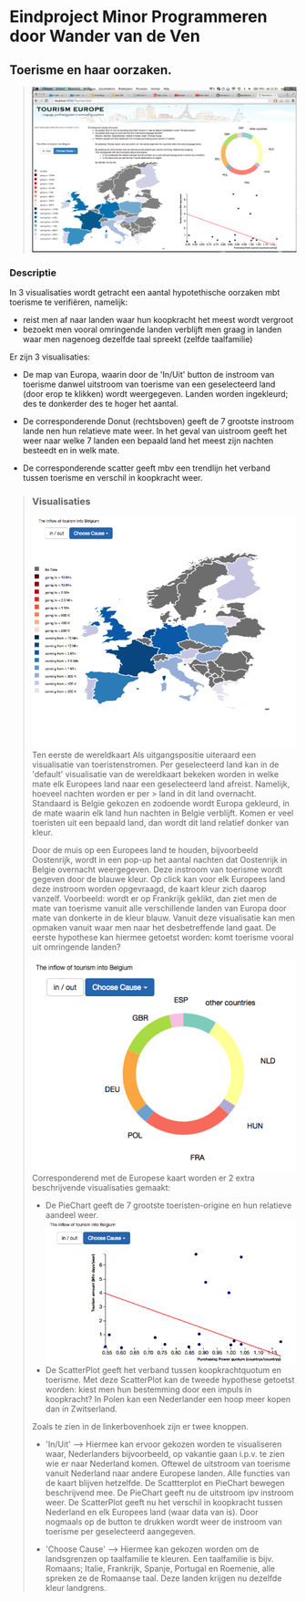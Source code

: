 Eindproject Minor Programmeren door Wander van de Ven
=====================================================================================
Toerisme en haar oorzaken.
-----------------------------------------------------------------------------------
> ![](doc/visualisatie1.png)
### Descriptie
In 3 visualisaties wordt getracht een aantal hypotethische oorzaken mbt toerisme te verifiëren, namelijk:
- reist men af naar landen waar hun koopkracht het meest wordt vergroot
- bezoekt men vooral omringende landen
verblijft men graag in landen waar men nagenoeg dezelfde taal spreekt (zelfde taalfamilie)
>
Er zijn 3 visualisaties:
- De map van Europa, waarin door de 'In/Uit' button de instroom van toerisme danwel uitstroom van toerisme
van een geselecteerd land (door erop te klikken) wordt weergegeven. Landen worden ingekleurd; des te donkerder des te hoger
het aantal.
>
- De corresponderende Donut (rechtsboven) geeft de 7 grootste instroom lande nen hun relatieve mate weer. In het geval van uistroom
geeft het weer naar welke 7 landen een bepaald land het meest zijn nachten besteedt en in welk mate. 
>
- De corresponderende scatter geeft mbv een trendlijn het verband tussen toerisme en verschil in koopkracht weer. 
> ### Visualisaties
> ![](doc/wereldkaart.png)
> Ten eerste de wereldkaart 
> Als uitgangspositie uiteraard een visualisatie van toeristenstromen. Per geselecteerd land kan in de 'default' visualisatie van de 
> wereldkaart bekeken worden in welke mate elk Europees land naar een geselecteerd land afreist. Namelijk, hoeveel nachten worden er per > land in dit land overnacht. Standaard is Belgie gekozen en zodoende wordt Europa gekleurd, in de mate waarin elk land hun nachten in 
> Belgie verblijft. Komen er veel toeristen uit een bepaald land, dan wordt dit land relatief donker van kleur.
> 
> Door de muis op een Europees land te houden, bijvoorbeeld Oostenrijk, wordt in een pop-up het aantal nachten dat Oostenrijk in Belgie 
> overnacht weergegeven.
> Deze instroom van toerisme wordt gegeven door de blauwe kleur.
> Op click kan voor elk Europees land deze instroom worden opgevraagd, de kaart kleur zich daarop vanzelf. Voorbeeld: wordt er 
> op Frankrijk geklikt, dan ziet men de mate van toerisme vanuit alle verschillende landen van Europa door mate van donkerte in de kleur
> blauw.
> Vanuit deze visualisatie kan men opmaken vanuit waar men naar het desbetreffende land gaat. De eerste hypothese kan 
> hiermee getoetst worden: komt toerisme vooral uit omringende landen?
>
> ![](doc/donut.png)
> Corresponderend met de Europese kaart worden er 2 extra beschrijvende visualisaties gemaakt:
> - De PieChart geeft de 7 grootste toeristen-origine en hun relatieve aandeel weer.
> ![](doc/scatter.png)
> - De ScatterPlot geeft het verband tussen koopkrachtquotum en toerisme.
> Met deze ScatterPlot kan de tweede hypothese getoetst worden: kiest men hun bestemming door een impuls in koopkracht? In Polen kan 
> een Nederlander een hoop meer kopen dan in Zwitserland.
>
> Zoals te zien in de linkerbovenhoek zijn er twee knoppen. 
>
> - 'In/Uit' --> Hiermee kan ervoor gekozen worden te visualiseren waar, Nederlanders bijvoorbeeld, op vakantie gaan i.p.v. te
> zien wie er naar Nederland komen. Oftewel de uitstroom van toerisme vanuit Nederland naar andere Europese landen. Alle functies 
> van de kaart blijven hetzelfde. De Scattterplot en PieChart bewegen beschrijvend mee. De PieChart geeft nu de uitstroom ipv instroom weer. De ScatterPlot geeft nu het verschil in koopkracht tussen Nederland en elk Europees land (waar data van is). Door nogmaals op de button te drukken wordt weer de instroom van toerisme per geselecteerd aangegeven.
> 
> - 'Choose Cause' --> Hiermee kan gekozen worden om de landsgrenzen op taalfamilie te kleuren. Een taalfamilie is bijv. Romaans; 
> Italie, Frankrijk, Spanje, Portugal en Roemenie, alle spreken ze de Romaanse taal. Deze landen krijgen nu dezelfde kleur landgrens. 
>
>
